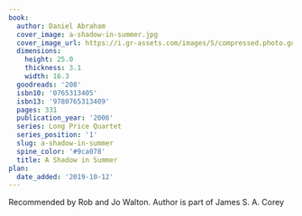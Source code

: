 ```yaml
---
book:
  author: Daniel Abraham
  cover_image: a-shadow-in-summer.jpg
  cover_image_url: https://i.gr-assets.com/images/S/compressed.photo.goodreads.com/books/1442890371l/208._SY475_.jpg
  dimensions:
    height: 25.0
    thickness: 3.1
    width: 16.3
  goodreads: '208'
  isbn10: '0765313405'
  isbn13: '9780765313409'
  pages: 331
  publication_year: '2006'
  series: Long Price Quartet
  series_position: '1'
  slug: a-shadow-in-summer
  spine_color: '#9ca078'
  title: A Shadow in Summer
plan:
  date_added: '2019-10-12'
---
```


Recommended by Rob and Jo Walton. Author is part of James S. A. Corey
